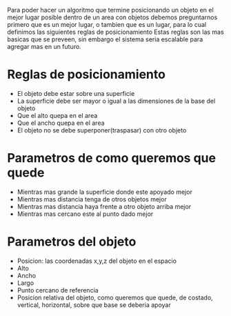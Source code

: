 Para poder hacer un algoritmo que termine posicionando un objeto en el mejor lugar posible dentro de un area con objetos debemos preguntarnos primero
que es un mejor lugar, o tambien que es un lugar, para lo cual definimos las siguientes reglas de posicionamiento
Estas reglas son las mas basicas que se preveen, sin embargo el sistema seria escalable para agregar mas en un futuro.

# Reglas de posicionamiento
- El objeto debe estar sobre una superficie
- La superficie debe ser mayor o igual a las dimensiones de la base del objeto
- Que el alto quepa en el area
- Que el ancho quepa en el area
- El objeto no se debe superponer(traspasar) con otro objeto


# Parametros de como queremos que quede
- Mientras mas grande la superficie donde este apoyado mejor
- Mientras mas distancia tenga de otros objetos mejor
- Mientras mas distancia haya frente a otro objeto arriba mejor
- Mientras mas cercano este al punto dado mejor

# Parametros del objeto
- Posicion: las coordenadas x,y,z del objeto en el espacio
- Alto
- Ancho
- Largo
- Punto cercano de referencia
- Posicion relativa del objeto, como queremos que quede, de costado, vertical, horizontal, sobre que base se deberia apoyar